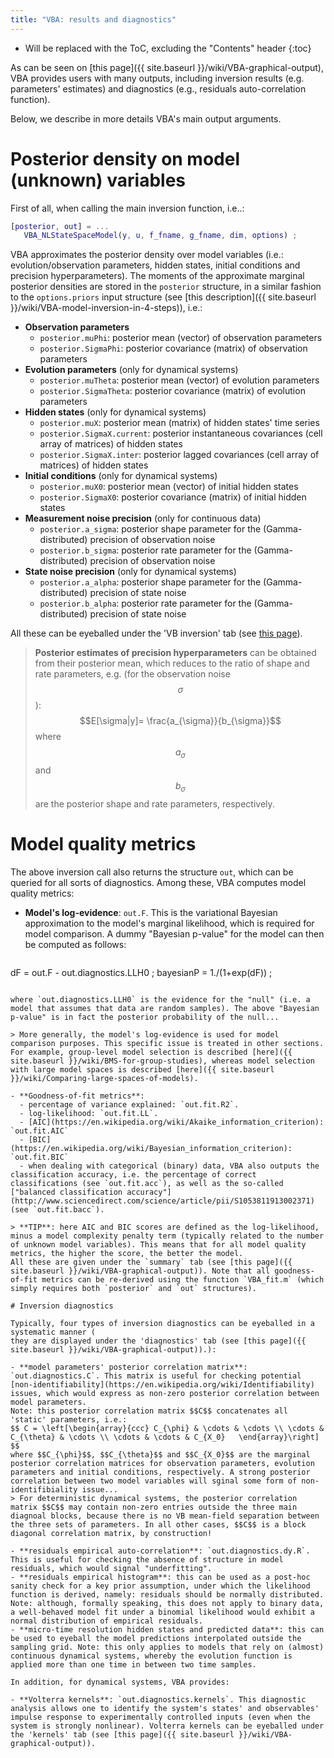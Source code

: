 ```yaml
---
title: "VBA: results and diagnostics"
---
```

* Will be replaced with the ToC, excluding the "Contents" header
{:toc}

As can be seen on [this page]({{ site.baseurl }}/wiki/VBA-graphical-output), VBA provides users with many outputs, including inversion results (e.g. parameters' estimates) and diagnostics (e.g., residuals auto-correlation function).

Below, we describe in more details VBA's main output arguments.

# Posterior density on model (unknown) variables

First of all, when calling the main inversion function, i.e..:

```matlab
[posterior, out] = ...
   VBA_NLStateSpaceModel(y, u, f_fname, g_fname, dim, options) ;
```

VBA approximates the posterior density over model variables (i.e.: evolution/observation parameters, hidden states, initial conditions and precision hyperparameters). The moments of the approximate marginal posterior densities are stored in the `posterior` structure, in a similar fashion to the `options.priors` input structure (see [this description]({{ site.baseurl }}/wiki/VBA-model-inversion-in-4-steps)), i.e.:

- **Observation parameters**
  - `posterior.muPhi`: posterior mean (vector) of observation parameters
  - `posterior.SigmaPhi`: posterior covariance (matrix) of observation parameters
- **Evolution parameters** (only for dynamical systems)
  - `posterior.muTheta`: posterior mean (vector) of evolution parameters
  - `posterior.SigmaTheta`: posterior covariance (matrix) of evolution parameters
- **Hidden states** (only for dynamical systems)
  - `posterior.muX`: posterior mean (matrix) of hidden states' time series
  - `posterior.SigmaX.current`: posterior instantaneous covariances (cell array of matrices) of hidden states
  - `posterior.SigmaX.inter`: posterior lagged covariances (cell array of matrices) of hidden states
- **Initial conditions** (only for dynamical systems)
  - `posterior.muX0`: posterior mean (vector) of initial hidden states 
  - `posterior.SigmaX0`: posterior covariance (matrix) of initial hidden states 
- **Measurement noise precision** (only for continuous data)
  - `posterior.a_sigma`: posterior shape parameter for the (Gamma-distributed) precision of observation noise
  - `posterior.b_sigma`: posterior rate parameter for the (Gamma-distributed) precision of observation noise
- **State noise precision**  (only for dynamical systems)
  - `posterior.a_alpha`: posterior shape parameter for the (Gamma-distributed) precision of state noise
  - `posterior.b_alpha`: posterior rate parameter for the (Gamma-distributed) precision of state noise

All these can be eyeballed under the 'VB inversion' tab (see [this page](VBA-graphical-output.html)).


> **Posterior estimates of precision hyperparameters** can be obtained from their posterior mean, which reduces to the ratio of shape and rate parameters, e.g. (for the observation noise $$\sigma$$):
$$E[\sigma|y]= \frac{a_{\sigma}}{b_{\sigma}}$$
where $$a_{\sigma}$$ and $$b_{\sigma}$$ are the posterior shape and rate parameters, respectively.


# Model quality metrics

The above inversion call also returns the structure `out`, which can be queried for all sorts of diagnostics. Among these, VBA computes model quality metrics:

- **Model's log-evidence**: `out.F`. This is the variational Bayesian approximation to the model's marginal likelihood, which is required for model comparison. A dummy "Bayesian p-value" for the model can then be computed as follows:
   
  ```matlab
dF = out.F - out.diagnostics.LLH0 ;
bayesianP = 1./(1+exp(dF)) ;
```

where `out.diagnostics.LLH0` is the evidence for the "null" (i.e. a model that assumes that data are random samples). The above "Bayesian p-value" is in fact the posterior probability of the null...
  
> More generally, the model's log-evidence is used for model comparison purposes. This specific issue is treated in other sections. For example, group-level model selection is described [here]({{ site.baseurl }}/wiki/BMS-for-group-studies), whereas model selection with large model spaces is described [here]({{ site.baseurl }}/wiki/Comparing-large-spaces-of-models).
  
- **Goodness-of-fit metrics**:
  - percentage of variance explained: `out.fit.R2`.
  - log-likelihood: `out.fit.LL`.
  - [AIC](https://en.wikipedia.org/wiki/Akaike_information_criterion): `out.fit.AIC`
  - [BIC](https://en.wikipedia.org/wiki/Bayesian_information_criterion): `out.fit.BIC`
  - when dealing with categorical (binary) data, VBA also outputs the classification accuracy, i.e. the percentage of correct classifications (see `out.fit.acc`), as well as the so-called ["balanced classification accuracy"](http://www.sciencedirect.com/science/article/pii/S1053811913002371) (see `out.fit.bacc`). 

> **TIP**: here AIC and BIC scores are defined as the log-likelihood, minus a model complexity penalty term (typically related to the number of unknown model variables). This means that for all model quality metrics, the higher the score, the better the model.
All these are given under the `summary` tab (see [this page]({{ site.baseurl }}/wiki/VBA-graphical-output)). Note that all goodness-of-fit metrics can be re-derived using the function `VBA_fit.m` (which simply requires both `posterior` and `out` structures).

# Inversion diagnostics

Typically, four types of inversion diagnostics can be eyeballed in a systematic manner (
they are displayed under the 'diagnostics' tab (see [this page]({{ site.baseurl }}/wiki/VBA-graphical-output)).):

- **model parameters' posterior correlation matrix**: `out.diagnostics.C`. This matrix is useful for checking potential [non-identifiability](https://en.wikipedia.org/wiki/Identifiability) issues, which would express as non-zero posterior correlation between model parameters.
Note: this posterior correlation matrix $$C$$ concatenates all 'static' parameters, i.e.:
$$ C = \left[\begin{array}{ccc} C_{\phi} & \cdots & \cdots \\ \cdots & C_{\theta} & \cdots \\ \cdots & \cdots & C_{X_0}   \end{array}\right] $$
where $$C_{\phi}$$, $$C_{\theta}$$ and $$C_{X_0}$$ are the marginal posterior correlation matrices for observation parameters, evolution parameters and initial conditions, respectively. A strong posterior correlation between two model variables will sginal some form of non-identifibiality issue... 
> For deterministic dynamical systems, the posterior correlation matrix $$C$$ may contain non-zero entries outside the three main diagnoal blocks, because there is no VB mean-field separation between the three sets of parameters. In all other cases, $$C$$ is a block diagonal correlation matrix, by construction!

- **residuals empirical auto-correlation**: `out.diagnostics.dy.R`. This is useful for checking the absence of structure in model residuals, which would signal "underfitting".
- **residuals empirical histogram**: this can be used as a post-hoc sanity check for a key prior assumption, under which the likelihood function is derived, namely: residuals should be normally distributed. Note: although, formally speaking, this does not apply to binary data, a well-behaved model fit under a binomial likelihood would exhibit a normal distribution of empirical residuals.
- **micro-time resolution hidden states and predicted data**: this can be used to eyeball the model predictions interpolated outside the sampling grid. Note: this only applies to models that rely on (almost) continuous dynamical systems, whereby the evolution function is applied more than one time in between two time samples.

In addition, for dynamical systems, VBA provides:

- **Volterra kernels**: `out.diagnostics.kernels`. This diagnostic analysis allows one to identify the system's states' and observables' impulse response to experimentally controlled inputs (even when the system is strongly nonlinear). Volterra kernels can be eyeballed under the 'kernels' tab (see [this page]({{ site.baseurl }}/wiki/VBA-graphical-output)).
